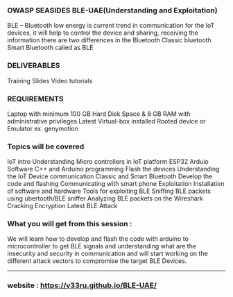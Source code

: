 
### OWASP SEASIDES BLE-UAE(Understanding and Exploitation)
BLE – Bluetooth low energy is current trend in communication for the IoT devices, it will help to control the device and sharing, receiving the information there are two differences in the Bluetooth
Classic bluetooth
Smart Bluetooth called as BLE

### DELIVERABLES
Training Slides
Video tutorials

### REQUIREMENTS
Laptop with minimum 100 GB Hard Disk Space & 8 GB RAM with administrative privileges
Latest Virtual-box installed
Rooted device or Emulator ex. genymotion

### Topics will be covered
IoT intro
Understanding Micro controllers in IoT platform
ESP32
Arduio Software
C++ and Arduino programming
Flash the devices
Understanding the IoT Device communication
Classic and Smart Bluetooth
Develop the code and flashing
Communicating with smart phone
Exploitation
Installation of software and hardware
Tools for exploiting BLE
Sniffing BLE packets using ubertooth/BLE sniffer
Analyzing BLE packets on the Wireshark
Cracking Encryption
Latest BLE Attack

### What you will get from this session :
We will learn how to develop and flash the code with arduino to microcontroller to get BLE signals and understanding what are the insecurity and security in communication and will start working on the different attack vectors to compromise the target BLE Devices.

----------------------------------------------------------------------------------------------------------------------------------

### website : https://v33ru.github.io/BLE-UAE/



